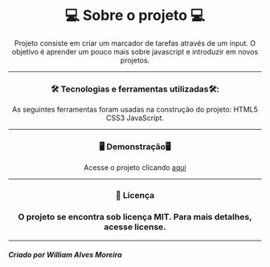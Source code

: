 
<h1 align="center">💻 Sobre o projeto 💻 </h1>
<p align="center">Projeto consiste em criar um marcador de tarefas através de um input. O objetivo é aprender um pouco mais sobre javascript e introduzir em novos projetos.</p>

_________________________________________________________________________________________________________________________________________________________

<h3 align="center">🛠 Tecnologias e ferramentas utilizadas🛠:</h3>

<p align="center">As seguintes ferramentas foram usadas na construção do projeto: HTML5 CSS3 JavaScript.</p>

_________________________________________________________________________________________________________________________________________________

<h3 align="center">🖥️ Demonstração🖥️</h3>


<p align="center">Acesse o projeto clicando <a href="https://williama-hub.github.io/To_Do_List/index.html"> aqui </a> </p>

____________________________________________________________________________________________________________________________________________

<h3 align="center">📝 Licença<h3>
  

<p align="center">O projeto se encontra sob licença MIT. Para mais detalhes, acesse license.</p>

____________________________________________________________________________________________________________________________________
<h5>Criado por William Alves Moreira</h5>
